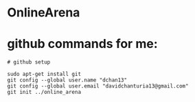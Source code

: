 # OnlineArena

# github commands for me:
    # github setup
    
    sudo apt-get install git
    git config --global user.name "dchan13"
    git config --global user.email "davidchanturia13@gmail.com"
    git init ../online_arena
    